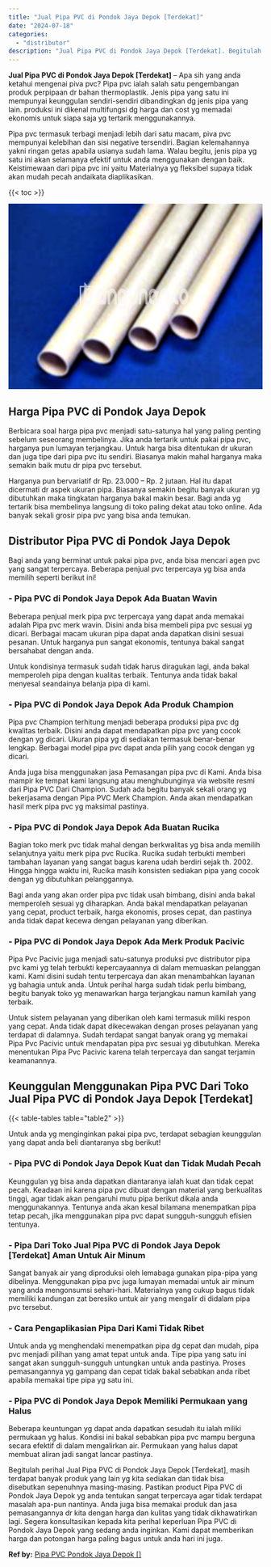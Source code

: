 ```yaml
---
title: "Jual Pipa PVC di Pondok Jaya Depok [Terdekat]"
date: "2024-07-18"
categories: 
  - "distributor"
description: "Jual Pipa PVC di Pondok Jaya Depok [Terdekat]. Begitulah perihal Jual Pipa PVC di Pondok Jaya Depok [Terdekat], masih terdapat banyak produk yang lain yg k..."
---
```


**Jual Pipa PVC di Pondok Jaya Depok \[Terdekat\]** – Apa sih yang anda ketahui mengenai piva pvc? Pipa pvc ialah salah satu pengembangan produk perpipaan dr bahan thermoplastik. Jenis pipa yang satu ini mempunyai keunggulan sendiri-sendiri dibandingkan dg jenis pipa yang lain. produksi ini dikenal multifungsi dg harga dan cost yg memadai ekonomis untuk siapa saja yg tertarik menggunakannya.

Pipa pvc termasuk terbagi menjadi lebih dari satu macam, piva pvc mempunyai kelebihan dan sisi negative tersendiri. Bagian kelemahannya yakni ringan getas apabila usianya sudah lama. Walau begitu, jenis pipa yg satu ini akan selamanya efektif untuk anda menggunakan dengan baik. Keistimewaan dari pipa pvc ini yaitu Materialnya yg fleksibel supaya tidak akan mudah pecah andaikata diaplikasikan.

{{< toc >}}

![Jual Pipa PVC di Pondok Jaya Depok [Terdekat]](/images/jaul-pipa-pvc-63.png)

## Harga Pipa PVC di Pondok Jaya Depok

Berbicara soal harga pipa pvc menjadi satu-satunya hal yang paling penting sebelum seseorang membelinya. Jika anda tertarik untuk pakai pipa pvc, harganya pun lumayan terjangkau. Untuk harga bisa ditentukan dr ukuran dan juga tipe dari pipa pvc itu sendiri. Biasanya makin mahal harganya maka semakin baik mutu dr pipa pvc tersebut.

Harganya pun bervariatif dr Rp. 23.000 – Rp. 2 jutaan. Hal itu dapat dicermati dr aspek ukuran pipa. Biasanya semakin begitu banyak ukuran yg dibutuhkan maka tingkatan harganya bakal makin besar. Bagi anda yg tertarik bisa membelinya langsung di toko paling dekat atau toko online. Ada banyak sekali grosir pipa pvc yang bisa anda temukan.

## Distributor Pipa PVC di Pondok Jaya Depok

Bagi anda yang berminat untuk pakai pipa pvc, anda bisa mencari agen pvc yang sangat terpercaya. Beberapa penjual pvc terpercaya yg bisa anda memilih seperti berikut ini!

### \- Pipa PVC di Pondok Jaya Depok Ada Buatan Wavin

Beberapa penjual merk pipa pvc terpercaya yang dapat anda memakai adalah Pipa pvc merk wavin. Disini anda bisa membeli pipa pvc sesuai yg dicari. Berbagai macam ukuran pipa dapat anda dapatkan disini sesuai pesanan. Untuk harganya pun sangat ekonomis, tentunya bakal sangat bersahabat dengan anda.

Untuk kondisinya termasuk sudah tidak harus diragukan lagi, anda bakal memperoleh pipa dengan kualitas terbaik. Tentunya anda tidak bakal menyesal seandainya belanja pipa di kami.

### \- Pipa PVC di Pondok Jaya Depok Ada Produk Champion

Pipa pvc Champion terhitung menjadi beberapa produksi pipa pvc dg kwalitas terbaik. Disini anda dapat mendapatkan pipa pvc yang cocok dengan yg dicari. Ukuran pipa yg di sediakan termasuk benar-benar lengkap. Berbagai model pipa pvc dapat anda pilih yang cocok dengan yg dicari.

Anda juga bisa menggunakan jasa Pemasangan pipa pvc di Kami. Anda bisa mampir ke tempat kami langsung atau menghubunginya via website resmi dari Pipa PVC Dari Champion. Sudah ada begitu banyak sekali orang yg bekerjasama dengan Pipa PVC Merk Champion. Anda akan mendapatkan hasil merk pipa pvc yg maksimal pastinya.

### \- Pipa PVC di Pondok Jaya Depok Ada Buatan Rucika

Bagian toko merk pvc tidak mahal dengan berkwalitas yg bisa anda memilih selanjutnya yaitu merk pipa pvc Rucika. Rucika sudah terbukti memberi tambahan layanan yang sangat bagus karena udah berdiri sejak th. 2002. Hingga hingga waktu ini, Rucika masih konsisten sediakan pipa yang cocok dengan yg dibutuhkan pelanggannya.

Bagi anda yang akan order pipa pvc tidak usah bimbang, disini anda bakal memperoleh sesuai yg diharapkan. Anda bakal mendapatkan pelayanan yang cepat, product terbaik, harga ekonomis, proses cepat, dan pastinya anda tidak dapat kecewa dengan pelayanan yang diberikan.

### \- Pipa PVC di Pondok Jaya Depok Ada Merk Produk Pacivic

Pipa Pvc Pacivic juga menjadi satu-satunya produksi pvc distributor pipa pvc kami yg telah terbukti kepercayaannya di dalam memuaskan pelanggan kami. Kami disini sudah tentu terpercaya dan akan menambahkan layanan yg bahagia untuk anda. Untuk perihal harga sudah tidak perlu bimbang, begitu banyak toko yg menawarkan harga terjangkau namun kamilah yang terbaik.

Untuk sistem pelayanan yang diberikan oleh kami termasuk miliki respon yang cepat. Anda tidak dapat dikecewakan dengan proses pelayanan yang terdapat di dalamnya. Sudah terdapat sangat banyak orang yg memakai Pipa Pvc Pacivic untuk mendapatan pipa pvc sesuai yg dibutuhkan. Mereka menentukan Pipa Pvc Pacivic karena telah terpercaya dan sangat terjamin keamanannya.

## Keunggulan Menggunakan Pipa PVC Dari Toko Jual Pipa PVC di Pondok Jaya Depok \[Terdekat\]

{{< table-tables table="table2" >}}

Untuk anda yg menginginkan pakai pipa pvc, terdapat sebagian keunggulan yang dapat anda beli diantaranya sbg berikut!

### \- Pipa PVC di Pondok Jaya Depok Kuat dan Tidak Mudah Pecah

Keunggulan yg bisa anda dapatkan diantaranya ialah kuat dan tidak cepat pecah. Keadaan ini karena pipa pvc dibuat dengan material yang berkualitas tinggi, agar tidak akan pengaruhi mutu pipa berikut dikala anda menggunakannya. Tentunya anda akan kesal bilamana menempatkan pipa tetap pecah, jika menggunakan pipa pvc dapat sungguh-sungguh efisien tentunya.

### \- Pipa Dari Toko Jual Pipa PVC di Pondok Jaya Depok \[Terdekat\] Aman Untuk Air Minum

Sangat banyak air yang diproduksi oleh lemabaga gunakan pipa-pipa yang dibelinya. Menggunakan pipa pvc juga lumayan memadai untuk air minum yang anda mengonsumsi sehari-hari. Materialnya yang cukup bagus tidak memiliki kandungan zat beresiko untuk air yang mengalir di didalam pipa pvc tersebut.

### \- Cara Pengaplikasian Pipa Dari Kami Tidak Ribet

Untuk anda yg menghendaki menempatkan pipa dg cepat dan mudah, pipa pvc menjadi pilihan yang amat tepat untuk anda. Tipe pipa yang satu ini sangat akan sungguh-sungguh untungkan untuk anda pastinya. Proses pemasangannya yg gampang dan cepat tidak bakal sebabkan anda ribet apabila memakai tipe pipa yg satu ini.

### \- Pipa PVC di Pondok Jaya Depok Memiliki Permukaan yang Halus

Beberapa keuntungan yg dapat anda dapatkan sesudah itu ialah miliki permukaan yg halus. Kondisi ini bakal sebabkan pipa pvc mampu berguna secara efektif di dalam mengalirkan air. Permukaan yang halus dapat membuat aliran jadi sangat lancar pastinya.

Begitulah perihal Jual Pipa PVC di Pondok Jaya Depok \[Terdekat\], masih terdapat banyak produk yang lain yg kita sediakan dan tidak bisa disebutkan sepenuhnya masing-masing. Pastikan product Pipa PVC di Pondok Jaya Depok yg anda tentukan sangat terpercaya agar tidak terdapat masalah apa-pun nantinya. Anda juga bisa memakai produk dan jasa pemasangannya dr kita dengan harga dan kulitas yang tidak dikhawatirkan lagi. Segera konsultasikan kepada kita perihal keperluan Pipa PVC di Pondok Jaya Depok yang sedang anda inginkan. Kami dapat memberikan harga dan potongan harga paling bagus untuk anda hari ini juga.

**Ref by:** [Pipa PVC Pondok Jaya Depok []](https://id.wikipedia.org/wiki/Pipa)
